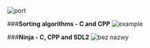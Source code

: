 ![port](https://cloud.githubusercontent.com/assets/19840443/17052708/eccc554c-4ffe-11e6-9655-a53828e18d56.png)


###**Sorting algorithms - C and CPP**
![example](https://cloud.githubusercontent.com/assets/19840443/17052096/474e25b6-4ffc-11e6-9c44-c54e995e5e28.png)


###**Ninja - C, CPP and SDL2**
![bez nazwy](https://cloud.githubusercontent.com/assets/19840443/16897394/1c6ca610-4bb0-11e6-9bbe-9eaf4bef3725.png)

